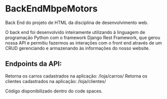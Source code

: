 # BackEndMbpeMotors
Back End do projeto de HTML da disciplina de desenvolvimento web.

O back end foi desenvolvido inteiramente utilizando à linguagem de programação Python com o framework Django Rest Framework, que gerou nossa API e permitiu fazermos as interações com o front end através de um CRUD gerenciando e armazenando às informações do nosso website.

## Endpoints da API:

Retorna os carros cadastrados na aplicação: /loja/carros/
Retorna os clientes cadastrados na aplicação: /loja/clientes/

Código disponibilizado dentro do code spaces.

